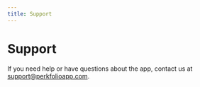 ```yaml
---
title: Support
---
```

# Support

If you need help or have questions about the app, contact us at [support@perkfolioapp.com](mailto:support@perkfolioapp.com).
